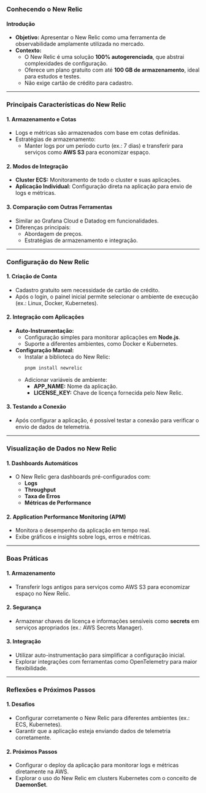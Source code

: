 ### Conhecendo o New Relic

#### Introdução

- **Objetivo:** Apresentar o New Relic como uma ferramenta de observabilidade amplamente utilizada no mercado.
- **Contexto:**
  - O New Relic é uma solução **100% autogerenciada**, que abstrai complexidades de configuração.
  - Oferece um plano gratuito com até **100 GB de armazenamento**, ideal para estudos e testes.
  - Não exige cartão de crédito para cadastro.

---

### Principais Características do New Relic

#### 1. **Armazenamento e Cotas**

- Logs e métricas são armazenados com base em cotas definidas.
- Estratégias de armazenamento:
  - Manter logs por um período curto (ex.: 7 dias) e transferir para serviços como **AWS S3** para economizar espaço.

#### 2. **Modos de Integração**

- **Cluster ECS:** Monitoramento de todo o cluster e suas aplicações.
- **Aplicação Individual:** Configuração direta na aplicação para envio de logs e métricas.

#### 3. **Comparação com Outras Ferramentas**

- Similar ao Grafana Cloud e Datadog em funcionalidades.
- Diferenças principais:
  - Abordagem de preços.
  - Estratégias de armazenamento e integração.

---

### Configuração do New Relic

#### 1. **Criação de Conta**

- Cadastro gratuito sem necessidade de cartão de crédito.
- Após o login, o painel inicial permite selecionar o ambiente de execução (ex.: Linux, Docker, Kubernetes).

#### 2. **Integração com Aplicações**

- **Auto-Instrumentação:**
  - Configuração simples para monitorar aplicações em **Node.js**.
  - Suporte a diferentes ambientes, como Docker e Kubernetes.
- **Configuração Manual:**
  - Instalar a biblioteca do New Relic:
    ```bash
    pnpm install newrelic
    ```
  - Adicionar variáveis de ambiente:
    - **APP_NAME:** Nome da aplicação.
    - **LICENSE_KEY:** Chave de licença fornecida pelo New Relic.

#### 3. **Testando a Conexão**

- Após configurar a aplicação, é possível testar a conexão para verificar o envio de dados de telemetria.

---

### Visualização de Dados no New Relic

#### 1. **Dashboards Automáticos**

- O New Relic gera dashboards pré-configurados com:
  - **Logs**
  - **Throughput**
  - **Taxa de Erros**
  - **Métricas de Performance**

#### 2. **Application Performance Monitoring (APM)**

- Monitora o desempenho da aplicação em tempo real.
- Exibe gráficos e insights sobre logs, erros e métricas.

---

### Boas Práticas

#### 1. **Armazenamento**

- Transferir logs antigos para serviços como AWS S3 para economizar espaço no New Relic.

#### 2. **Segurança**

- Armazenar chaves de licença e informações sensíveis como **secrets** em serviços apropriados (ex.: AWS Secrets Manager).

#### 3. **Integração**

- Utilizar auto-instrumentação para simplificar a configuração inicial.
- Explorar integrações com ferramentas como OpenTelemetry para maior flexibilidade.

---

### Reflexões e Próximos Passos

#### 1. **Desafios**

- Configurar corretamente o New Relic para diferentes ambientes (ex.: ECS, Kubernetes).
- Garantir que a aplicação esteja enviando dados de telemetria corretamente.

#### 2. **Próximos Passos**

- Configurar o deploy da aplicação para monitorar logs e métricas diretamente na AWS.
- Explorar o uso do New Relic em clusters Kubernetes com o conceito de **DaemonSet**.
